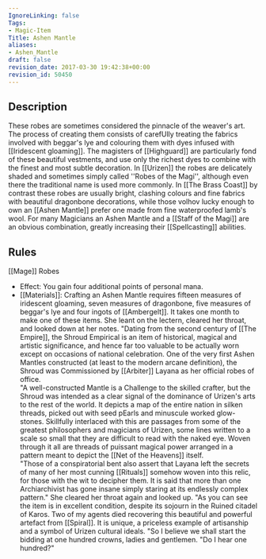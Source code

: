 ```yaml
---
IgnoreLinking: false
Tags:
- Magic-Item
Title: Ashen Mantle
aliases:
- Ashen_Mantle
draft: false
revision_date: 2017-03-30 19:42:38+00:00
revision_id: 50450
---
```


## Description
These robes are sometimes considered the pinnacle of the weaver's art. The process of creating them consists of carefUlly treating the fabrics involved with beggar's lye and colouring them with dyes infused with [[Iridescent gloaming]]. The magisters of [[Highguard]] are particularly fond of these beautiful vestments, and use only the richest dyes to combine with the finest and most subtle decoration. In [[Urizen]] the robes are delicately shaded and sometimes simply called ''Robes of the Magi'', although even there the traditional name is used more commonly. 
In [[The Brass Coast]] by contrast these robes are usually bright, clashing colours and fine fabrics with beautiful dragonbone decorations, while those volhov lucky enough to own an [[Ashen Mantle]] prefer one made from fine waterproofed lamb's wool.
For many Magicians an Ashen Mantle and a [[Staff of the Magi]] are an obvious combination, greatly increasing their [[Spellcasting]] abilities.
## Rules
[[Mage]] Robes
* Effect: You gain four additional points of personal mana.
* [[Materials]]: Crafting an Ashen Mantle requires fifteen measures of iridescent gloaming, seven measures of dragonbone, five measures of beggar's lye and four ingots of [[Ambergelt]]. It takes one month to make one of these items.
 She leant on the lectern, cleared her throat, and looked down at her notes.
"Dating from the second century of [[The Empire]], the Shroud Empirical is an item of historical, magical and artistic significance, and hence far too valuable to be actually worn except on occasions of national celebration. One of the very first Ashen Mantles constructed (at least to the modern arcane definition), the Shroud was Commissioned by [[Arbiter]] Layana as her official robes of office.  
"A well-constructed Mantle is a Challenge to the skilled crafter, but the Shroud was intended as a clear signal of the dominance of Urizen's arts to the rest of the world. It depicts a map of the entire nation in silken threads, picked out with seed pEarls and minuscule worked glow-stones. Skillfully interlaced with this are passages from some of the greatest philosophers and magicians of Urizen, some lines written to a scale so small that they are difficult to read with the naked eye. Woven through it all are threads of puissant magical power arranged in a pattern meant to depict the [[Net of the Heavens]] itself.  
"Those of a conspiratorial bent also assert that Layana left the secrets of many of her most cunning [[Rituals]] somehow woven into this relic, for those with the wit to decipher them. It is said that more than one Archiarchivist has gone insane simply staring at its endlessly complex pattern."
She cleared her throat again and looked up.
"As you can see the item is in excellent condition, despite its sojourn in the Ruined citadel of Karos. Two of my agents died recovering this beautiful and powerful artefact from [[Spiral]]. It is unique, a priceless example of artisanship and a symbol of Urizen cultural ideals. 
"So I believe we shall start the bidding at one hundred crowns, ladies and gentlemen. 
"Do I hear one hundred?"